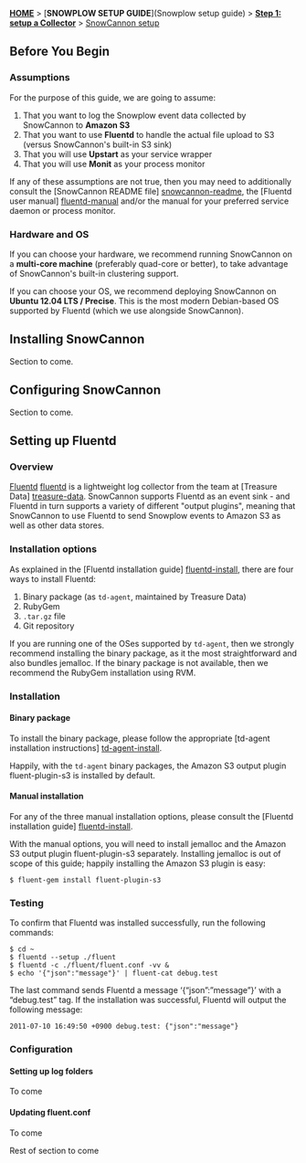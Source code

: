 [**HOME**](Home) > [**SNOWPLOW SETUP GUIDE**](Snowplow setup guide) > [**Step 1: setup a Collector**](choosing-a-collector) > [SnowCannon setup](snowcannon-setup-guide)

## Before You Begin

### Assumptions

For the purpose of this guide, we are going to assume:

1. That you want to log the Snowplow event data collected by SnowCannon to **Amazon S3**
2. That you want to use **Fluentd** to handle the actual file upload to S3 (versus SnowCannon's built-in S3 sink)
3. That you will use **Upstart** as your service wrapper
4. That you will use **Monit** as your process monitor

If any of these assumptions are not true, then you may need to additionally consult the [SnowCannon README file] [snowcannon-readme], the [Fluentd user manual] [fluentd-manual] and/or the manual for your preferred service daemon or process monitor.

### Hardware and OS

If you can choose your hardware, we recommend running SnowCannon on a **multi-core machine** (preferably quad-core or better), to take advantage of SnowCannon's built-in clustering support.

If you can choose your OS, we recommend deploying SnowCannon on **Ubuntu 12.04 LTS / Precise**. This is the most modern Debian-based OS supported by Fluentd (which we use alongside SnowCannon).

## Installing SnowCannon

Section to come.

## Configuring SnowCannon

Section to come.

## Setting up Fluentd

### Overview

[Fluentd] [fluentd] is a lightweight log collector from the team at [Treasure Data] [treasure-data]. SnowCannon supports Fluentd as an event sink - and Fluentd in turn supports a variety of different "output plugins", meaning that SnowCannon to use Fluentd to send Snowplow events to Amazon S3 as well as other data stores.

### Installation options

As explained in the [Fluentd installation guide] [fluentd-install], there are four ways to install Fluentd:

1. Binary package (as `td-agent`, maintained by Treasure Data)
2. RubyGem
3. `.tar.gz` file
4. Git repository

If you are running one of the OSes supported by `td-agent`, then we strongly recommend installing the binary package, as it the most straightforward and also bundles jemalloc. If the binary package is not available, then we recommend the RubyGem installation using RVM.

### Installation

#### Binary package

To install the binary package, please follow the appropriate [td-agent installation instructions] [td-agent-install].

Happily, with the `td-agent` binary packages, the Amazon S3 output plugin fluent-plugin-s3 is installed by default.

#### Manual installation

For any of the three manual installation options, please consult the [Fluentd installation guide] [fluentd-install].

With the manual options, you will need to install jemalloc and the Amazon S3 output plugin fluent-plugin-s3 separately. Installing jemalloc is out of scope of this guide; happily installing the Amazon S3 plugin is easy:

    $ fluent-gem install fluent-plugin-s3

### Testing

To confirm that Fluentd was installed successfully, run the following commands:

    $ cd ~
    $ fluentd --setup ./fluent
    $ fluentd -c ./fluent/fluent.conf -vv &
    $ echo '{"json":"message"}' | fluent-cat debug.test

The last command sends Fluentd a message ‘{“json”:”message”}’ with a “debug.test” tag. If the installation was successful, Fluentd will output the following message:

    2011-07-10 16:49:50 +0900 debug.test: {"json":"message"}

### Configuration

#### Setting up log folders

To come

#### Updating fluent.conf

To come

Rest of section to come

[fluentd]: http://fluentd.org
[fluentd-manual]: http://fluentd.org/doc/
[snowcannon-readme]: https://github.com/shermozle/SnowCannon/blob/master/README.md
[treasure-data]: http://treasure-data.com
[fluentd-install]: http://fluentd.org/doc/install.html
[td-agent-install]: http://help.treasure-data.com/kb/installing-td-agent-daemon